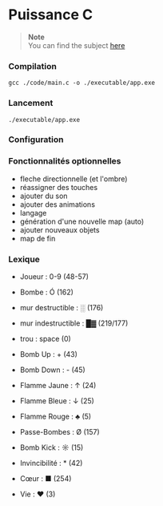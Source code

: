 # Puissance C
> **Note** <br>
> You can find the subject [here]()

### Compilation
```
gcc ./code/main.c -o ./executable/app.exe
```
### Lancement
```
./executable/app.exe
```

### Configuration


### Fonctionnalités optionnelles

- fleche directionnelle (et l'ombre)
- réassigner des touches
- ajouter du son
- ajouter des animations
- langage
- génération d'une nouvelle map (auto)
- ajouter nouveaux objets
- map de fin


### Lexique

- Joueur : 0-9 (48-57)
- Bombe : Ó (162)
- mur destructible : ░ (176)
- mur indestructible : █▓ (219/177)
- trou : space (0)

- Bomb Up : + (43)
- Bomb Down : - (45)
- Flamme Jaune : ↑ (24)
- Flamme Bleue : ↓ (25)
- Flamme Rouge : ♣ (5)
- Passe-Bombes : Ø (157)
- Bomb Kick : ☼ (15)
- Invincibilité : * (42)
- Cœur : ■ (254)
- Vie : ♥ (3)